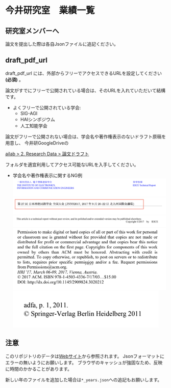 # 今井研究室　業績一覧

## 研究室メンバーへ
論文を提出した際は各自Jsonファイルに追記ください。

## draft_pdf_url
draft_pdf_url には、外部からフリーでアクセスできるURLを設定してください **(必須)** 。

論文がすでにフリーで公開されている場合は、そのURLを入れていただいて結構です。
* よくフリーで公開されている学会:
  * SIG-AGI
  * HAIシンポジウム
  * 人工知能学会
  
論文がフリーで公開されない場合は、学会名や著作権表示のないドラフト原稿を用意し、
今井研GoogleDriveの

[ailab > 2. Research Data > 論文ドラフト](https://drive.google.com/drive/folders/0B8j5f8TKRudITzQ5QWV2X0J4TWM?usp=sharing)

フォルダを適宜利用してアクセス可能なURLを入手してください。

* 学会名や著作権表示に関するNG例
![1](imgs/1.png "1")
![2](imgs/2.png "2")
![3](imgs/3.png "3")
![4](imgs/4.png "4")
![5](imgs/5.png "5")

## 注意
このリポジトリのデータは[Webサイト](https://imai-laboratory.github.io/webpage/#/publication)から参照されます。
Jsonフォーマットにエラーの無いようにお願いします。
ブラウザのキャッシュが強固なため、反映に時間のかかることがあります。

新しい年のファイルを追加した場合は`*_years.json`への追記もお願いします。
